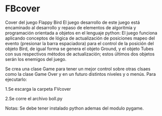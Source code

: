 # FBcover
Cover  del juego  Flappy Bird 
El juego desarrollo de este juego está encaminado al desarrollo y repaso de elementos de algoritmia y programación orientada a objetos en el lenguaje python:
El juego funciona  aplicando conceptos de lógica de  actualización de  posiciones mapeo del evento  (presionar la barra espaciadora) para el control de la posición del objeto Bird, de igual forma se genera el objeto Ground, y  el objeto Tubes con sus  respectivos métodos de actualización; estos  últimos dos objetos  serán los enemigos del juego.

Se crea una clase Game para tener un mejor  control  sobre  otras clsaes como la clase Game Over y en un futuro  distintos niveles y o menús.
Para ejecutarlo:

1.Se escarga la carpeta FVcover


2.Se corre el archivo boll.py

Notas: 
Se debe tener instalado python ademas del modulo pygame.
